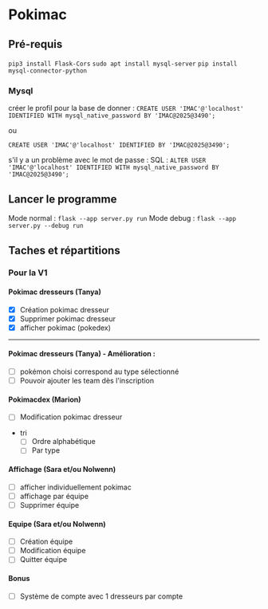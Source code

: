 # Pokimac

## Pré-requis

`pip3 install Flask-Cors`
`sudo apt install mysql-server`
`pip install mysql-connector-python`

### Mysql

créer le profil pour la base de donner :
`CREATE USER 'IMAC'@'localhost' IDENTIFIED WITH mysql_native_password BY 'IMAC@2025@3490';`

ou

`CREATE USER 'IMAC'@'localhost' IDENTIFIED BY 'IMAC@2025@3490';`

s'il y a un problème avec le mot de passe :
SQL :
`ALTER USER 'IMAC'@'localhost' IDENTIFIED WITH mysql_native_password BY 'IMAC@2025@3490';`

## Lancer le programme

Mode normal : `flask --app server.py run`
Mode debug : `flask --app server.py --debug run`

## Taches et répartitions

### Pour la V1

#### Pokimac dresseurs (Tanya)

- [x] Création pokimac dresseur
- [x] Supprimer pokimac dresseur
- [x] afficher pokimac (pokedex)

---

#### Pokimac dresseurs (Tanya) - Amélioration : 
- [ ] pokémon choisi correspond au type sélectionné
- [ ] Pouvoir ajouter les team dès l'inscription

#### Pokimacdex (Marion)
- [ ] Modification pokimac dresseur
- tri
  - [ ] Ordre alphabétique
  - [ ] Par type

#### Affichage (Sara et/ou Nolwenn)

- [ ] afficher individuellement pokimac
- [ ] affichage par équipe
- [ ] Supprimer équipe

#### Equipe (Sara et/ou Nolwenn)

- [ ] Création équipe
- [ ] Modification équipe
- [ ] Quitter équipe

#### Bonus
- [ ] Système de compte avec 1 dresseurs par compte
